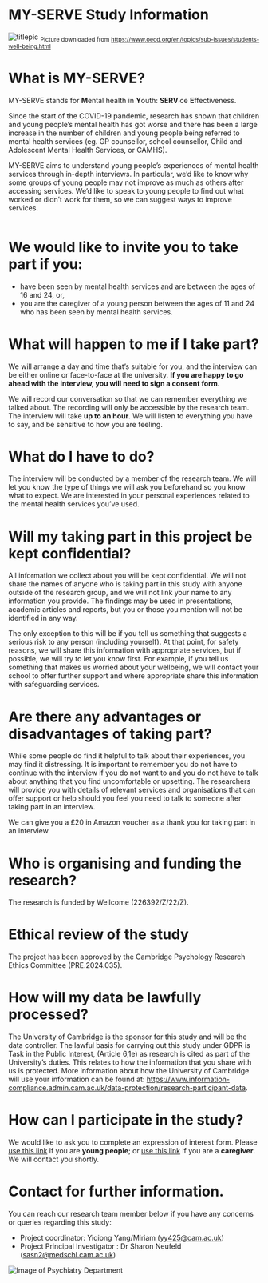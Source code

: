 # MY-SERVE Study Information 

![titlepic](https://i.postimg.cc/xTgLLd8m/temp-Image-GX08-Jq.avif)
<sub>Picture downloaded from https://www.oecd.org/en/topics/sub-issues/students-well-being.html</sub>

# What is MY-SERVE?

MY-SERVE stands for <b>M</b>ental health in <b>Y</b>outh: <b>SERV</b>ice <b>E</b>ffectiveness. 

Since the start of the COVID-19 pandemic, research has shown that children and young people’s mental health has got worse and there has been a large increase in the number of children and young people being referred to mental health services (eg. GP counsellor, school counsellor, Child and Adolescent Mental Health Services, or CAMHS). 

MY-SERVE aims to understand young people’s experiences of mental health services through in-depth interviews. In particular, we’d like to know why some groups of young people may not improve as much as others after accessing services. We’d like to speak to young people to find out what worked or didn’t work for them, so we can suggest ways to improve services.

<img src="https://i.imghippo.com/files/AnQP6200kMw.png" alt="" border="0">


# We would like to invite you to take part if you:

* have been seen by mental health services and are between the ages of 16 and 24, or,
* you are the caregiver of a young person between the ages of 11 and 24 who has been seen by mental health services.

# What will happen to me if I take part?

We will arrange a day and time that’s suitable for you, and the interview can be either online or face-to-face at the university. 
<b>If you are happy to go ahead with the interview, you will need to sign a consent form. </b>

We will record our conversation so that we can remember everything we talked about. The recording will only be accessible by the research team. 
The interview will take <b>up to an hour</b>. We will listen to everything you have to say, and be sensitive to how you are feeling. 

# What do I have to do?
The interview will be conducted by a member of the research team. We will let you know the type of things we will ask you beforehand so you know what to expect. We are interested in your personal experiences related to the mental health services you’ve used. 

# Will my taking part in this project be kept confidential?
All information we collect about you will be kept confidential. We will not share the names of anyone who is taking part in this study with anyone outside of the research group, and we will not link your name to any information you provide. The findings may be used in presentations, academic articles and reports, but you or those you mention will not be identified in any way. 

The only exception to this will be if you tell us something that suggests a serious risk to any person (including yourself). At that point, for safety reasons, we will share this information with appropriate services, but if possible, we will try to let you know first.  For example, if you tell us something that makes us worried about your wellbeing, we will contact your school to offer further support and where appropriate share this information with safeguarding services.

# Are there any advantages or disadvantages of taking part?
While some people do find it helpful to talk about their experiences, you may find it distressing. It is important to remember you do not have to continue with the interview if you do not want to and you do not have to talk about anything that you find uncomfortable or upsetting. The researchers will provide you with details of relevant services and organisations that can offer support or help should you feel you need to talk to someone after taking part in an interview.

We can give you a £20 in Amazon voucher as a thank you for taking part in an interview. 

# Who is organising and funding the research?
The research is funded by Wellcome (226392/Z/22/Z). 

# Ethical review of the study
The project has been approved by the Cambridge Psychology Research Ethics Committee (PRE.2024.035).

# How will my data be lawfully processed?
The University of Cambridge is the sponsor for this study and will be the data controller. The lawful basis for carrying out this study under GDPR is Task in the Public Interest, (Article 6,1e) as research is cited as part of the University’s duties. This relates to how the information that you share with us is protected. More information about how the University of Cambridge will use your information can be found at: https://www.information-compliance.admin.cam.ac.uk/data-protection/research-participant-data.

# How can I participate in the study?
We would like to ask you to complete an expression of interest form. Please [use this link](https://forms.gle/GKLCCVofFHPaHBsJA) if you are **young people**; or [use this link](https://forms.gle/vhmpvJSk6JmkvjnT6) if you are a **caregiver**. We will contact you shortly.


# Contact for further information.
You can reach our research team member below if you have any concerns or queries regarding this study:

* Project coordinator: Yiqiong Yang/Miriam (yy425@cam.ac.uk)
* Project Principal Investigator : Dr Sharon Neufeld (sasn2@medschl.cam.ac.uk)



![Image of Psychiatry Department](https://i.postimg.cc/MTPPBr4H/temp-Imagej-XTRPS.avif)


